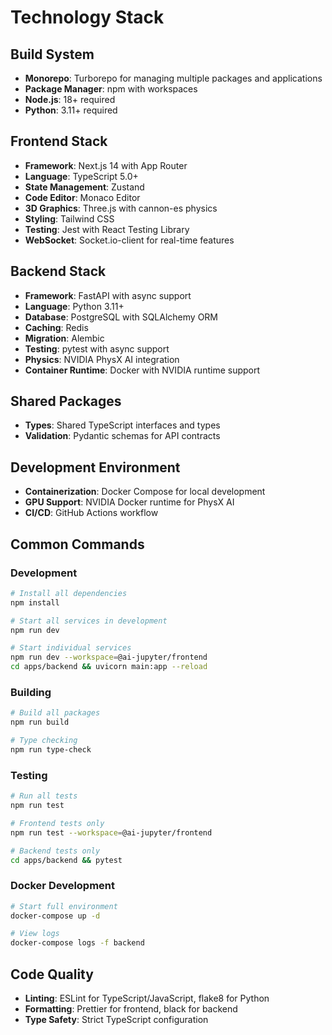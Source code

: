 # Technology Stack

## Build System
- **Monorepo**: Turborepo for managing multiple packages and applications
- **Package Manager**: npm with workspaces
- **Node.js**: 18+ required
- **Python**: 3.11+ required

## Frontend Stack
- **Framework**: Next.js 14 with App Router
- **Language**: TypeScript 5.0+
- **State Management**: Zustand
- **Code Editor**: Monaco Editor
- **3D Graphics**: Three.js with cannon-es physics
- **Styling**: Tailwind CSS
- **Testing**: Jest with React Testing Library
- **WebSocket**: Socket.io-client for real-time features

## Backend Stack
- **Framework**: FastAPI with async support
- **Language**: Python 3.11+
- **Database**: PostgreSQL with SQLAlchemy ORM
- **Caching**: Redis
- **Migration**: Alembic
- **Testing**: pytest with async support
- **Physics**: NVIDIA PhysX AI integration
- **Container Runtime**: Docker with NVIDIA runtime support

## Shared Packages
- **Types**: Shared TypeScript interfaces and types
- **Validation**: Pydantic schemas for API contracts

## Development Environment
- **Containerization**: Docker Compose for local development
- **GPU Support**: NVIDIA Docker runtime for PhysX AI
- **CI/CD**: GitHub Actions workflow

## Common Commands

### Development
```bash
# Install all dependencies
npm install

# Start all services in development
npm run dev

# Start individual services
npm run dev --workspace=@ai-jupyter/frontend
cd apps/backend && uvicorn main:app --reload
```

### Building
```bash
# Build all packages
npm run build

# Type checking
npm run type-check
```

### Testing
```bash
# Run all tests
npm run test

# Frontend tests only
npm run test --workspace=@ai-jupyter/frontend

# Backend tests only
cd apps/backend && pytest
```

### Docker Development
```bash
# Start full environment
docker-compose up -d

# View logs
docker-compose logs -f backend
```

## Code Quality
- **Linting**: ESLint for TypeScript/JavaScript, flake8 for Python
- **Formatting**: Prettier for frontend, black for backend
- **Type Safety**: Strict TypeScript configuration